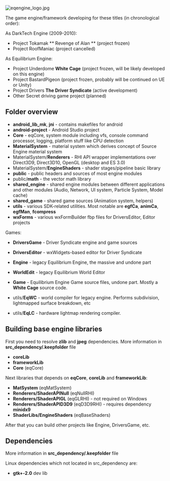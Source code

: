 ![eqengine_logo.jpg](https://bitbucket.org/repo/BzA5LG/images/960076965-eqengine_logo.jpg)

The game engine/framework developing for these titles (in chronological order):

As DarkTech Engine (2009-2010):

* Project Tokamak ** Revenge of Alan ** (project frozen)
* Project RoofManiac (project cancelled)

As Equilibrium Engine:

* Project Underdome **White Cage** (project frozen, will be likely developed on this engine)
* Project BastardPigeon (project frozen, probably will be continued on UE or Unity)
* Project Drivers **The Driver Syndicate** (active development)
* Other Secret driving game project (planned)

Folder overview
-------------

* **android_lib_mk**, **jni** - contains makefiles for android
* **android-project** - Android Studio project
* **Core** - eqCore, system module including vfs, console command processor, logging, platform stuff like CPU detection
* **MaterialSystem** - material system which derives concept of Source Engine material system
* MaterialSystem/**Renderers** - RHI API wrapper implementations over Direct3D9, Direct3D10, OpenGL (desktop and ES 3.0)
* MaterialSystem/**EngineShaders** - shader stages/pipeline basic library
* **public** - public headers and sources of most engine modules
* public/**math** - the vector math library
* **shared_engine** - shared engine modules between different applications and other modules (Audio, Network, UI system, Particle System, Model cache)
* **shared_game** - shared game sources (Animation system, helpers)
* **utils** - various SDK-related utilities. Most notable are **egfCa**, **animCa**, **egfMan**, **fcompress**
* **wxForms** - various wxFormBuilder fbp files for DriversEditor, Editor projects

Games:

* **DriversGame** - Driver Syndicate engine and game sources
* **DriversEditor** - wxWidgets-based editor for Driver Syndicate

* **Engine** - legacy Equilibrium Engine, the massive and undone part
* **WorldEdit** - legacy Equilibrium World Editor
* **Game** - Equilibrium Engine Game source files, undone part. Mostly a **White Cage** source code.
* utils/**EqWC** - world compiler for legacy engine. Performs subdivision, lightmapped surface breakdown, etc
* utils/**EqLC** - hardware lightmap rendering compiler.

Building base engine libraries
-------------

First you need to resolve **zlib** and **jpeg** dependencies. More information in **src_dependency/.keepfolder** file
* **coreLib**
* **frameworkLib**
* **Core** (eqCore) 

Next libraries that depends on **eqCore**, **coreLib** and **frameworkLib**:
* **MatSystem** (eqMatSystem)
* **Renderers/ShaderAPINull** (eqNullRHI)
* **Renderers/ShaderAPIGL** (eqGLRHI) - not required on Windows
* **Renderers/ShaderAPID3D9** (eqD3D9RHI) - requires dependency **minidx9**
* **ShaderLibs/EngineShaders** (eqBaseShaders)

After that you can build other projects like Engine, DriversGame, etc.

Dependencies
-------------

More information in **src_dependency/.keepfolder** file


Linux dependencies which not located in src_dependency are:
* **gtk+-2.0** dev lib
